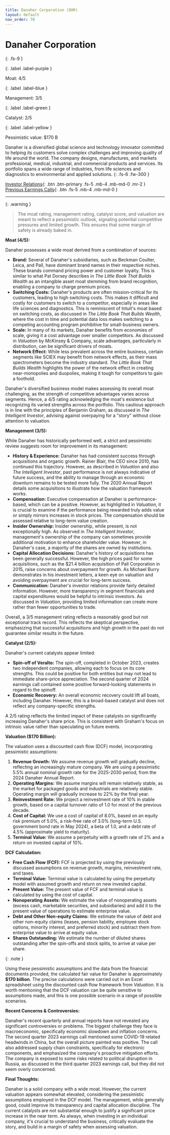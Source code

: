 ```yaml
---
title: Danaher Corporation (DHR)
layout: default
nav_order: 70
---
```


# Danaher Corporation
{: .fs-9 }

{: .label .label-purple }

Moat: 4/5

{: .label .label-blue }

Management: 3/5

{: .label .label-green }

Catalyst: 2/5

{: .label .label-yellow }

Pessimistic value: $170 B

Danaher is a diversified global science and technology innovator committed to helping its customers solve complex challenges and improving quality of life around the world. The company designs, manufactures, and markets professional, medical, industrial, and commercial products and services.  Its portfolio spans a wide range of industries, from life sciences and diagnostics to environmental and applied solutions.
{: .fs-6 .fw-300 }

[Investor Relations](https://www.google.com/search?q=DHR+investor+relations){: .btn .btn-primary .fs-5 .mb-4 .mb-md-0 .mr-2 }
[Previous Earnings Calls](https://discountingcashflows.com/company/DHR/transcripts/){: .btn .fs-5 .mb-4 .mb-md-0 }

---

{: .warning } 
>The moat rating, management rating, catalyst score, and valuation are meant to reflect a pessimistic outlook, signaling potential competitive pressures and limited growth. This ensures that some margin of safety is already baked in.


**Moat (4/5):**

Danaher possesses a wide moat derived from a combination of sources:

* **Brand:** Several of Danaher's subsidiaries, such as Beckman Coulter, Leica, and Pall, have dominant brand names in their respective niches. These brands command pricing power and customer loyalty. This is similar to what Pat Dorsey describes in *The Little Book That Builds Wealth* as an intangible asset moat stemming from brand recognition, enabling a company to charge premium prices.
* **Switching Costs:**  Danaher's products are often mission-critical for its customers, leading to high switching costs. This makes it difficult and costly for customers to switch to a competitor, especially in areas like life sciences and diagnostics. This is reminiscent of Intuit's moat based on switching costs, as discussed in *The Little Book That Builds Wealth*, where the cost in time and potential data loss makes switching to a competing accounting program prohibitive for small-business owners.
* **Scale:** In many of its markets, Danaher benefits from economies of scale, giving it a cost advantage over smaller competitors.  As discussed in *Valuation* by McKinsey & Company, scale advantages, particularly in distribution, can be significant drivers of moats.
* **Network Effect:**  While less prevalent across the entire business, certain segments like SCIEX may benefit from network effects, as their mass spectrometers become the industry standard.  *The Little Book That Builds Wealth* highlights the power of the network effect in creating near-monopolies and duopolies, making it tough for competitors to gain a foothold.

Danaher's diversified business model makes assessing its overall moat challenging, as the strength of competitive advantages varies across segments. Hence, a 4/5 rating acknowledging the moat's existence but recognizing its varied strengths across the portfolio.  This cautious approach is in line with the principles of Benjamin Graham, as discussed in *The Intelligent Investor*, advising against overpaying for a "story" without close attention to valuation.

**Management (3/5):**

While Danaher has historically performed well, a strict and pessimistic review suggests room for improvement in its management:

* **History & Experience:** Danaher has had consistent success through acquisitions and organic growth. Rainer Blair, the CEO since 2010, has continued this trajectory.  However, as described in *Valuation* and also *The Intelligent Investor*, past performance is not always indicative of future success, and the ability to manage through an economic downturn remains to be tested more fully. The 2020 Annual Report details some acquisitions to illustrate how the valuation framework works.
* **Compensation:** Executive compensation at Danaher is performance-based, which can be a positive. However, as highlighted in *Valuation*, it is crucial to examine if the performance being rewarded truly adds value or simply mirrors increases in stock prices.  The compensation should be assessed relative to long-term value creation.
* **Insider Ownership:**  Insider ownership, while present, is not exceptionally high.  As observed in *The Intelligent Investor*, management's ownership of the company can sometimes provide additional motivation to enhance shareholder value.  However, in Danaher's case, a majority of the shares are owned by institutions.
* **Capital Allocation Decisions:** Danaher's history of acquisitions has been generally successful. However,  the high prices paid for some acquisitions, such as the $21.4 billion acquisition of Pall Corporation in 2015, raise concerns about overpayment for growth.  As Michael Burry demonstrates in his investment letters, a keen eye on valuation and avoiding overpayment are crucial for long-term success.
* **Communication:**  Danaher's investor relations provide fairly detailed information. However, more transparency in segment financials and capital expenditures would be helpful to intrinsic investors. As discussed in *Valuation*, providing limited information can create more rather than fewer opportunities to trade.

Overall, a 3/5 management rating reflects a reasonably good but not exceptional track record.  This reflects the skeptical perspective, emphasizing that successful acquisitions and high growth in the past do not guarantee similar results in the future. 

**Catalyst (2/5):**

Danaher's current catalysts appear limited:

* **Spin-off of Veralto:** The spin-off, completed in October 2023, creates two independent companies, allowing each to focus on its core strengths.  This could be positive for both entities but may not lead to immediate share-price appreciation.  The second quarter of 2024 earnings call contained some positive forward-looking statements in regard to the spinoff.
* **Economic Recovery:**  An overall economic recovery could lift all boats, including Danaher.  However, this is a broad-based catalyst and does not reflect any company-specific strengths.


A 2/5 rating reflects the limited impact of these catalysts on significantly increasing Danaher's share price.  This is consistent with Graham's focus on intrinsic value rather than speculating on future events.

**Valuation ($170 Billion):**

The valuation uses a discounted cash flow (DCF) model, incorporating pessimistic assumptions:

1. **Revenue Growth:** We assume revenue growth will gradually decline, reflecting an increasingly mature company.  We are using a pessimistic 5.5% annual nominal growth rate for the 2025-2030 period, from the 2024 Danaher Annual Report.
2. **Operating Margins:** We assume margins will remain relatively stable, as the market for packaged goods and industrials are relatively stable. Operating margin will gradually increase to 22% by the final year.
3. **Reinvestment Rate:** We project a reinvestment rate of 10% in stable growth, based on a capital turnover ratio of 1.0 for most of the previous decade.
4. **Cost of Capital:** We use a cost of capital of 8.0%, based on an equity risk premium of 5.0%, a risk-free rate of 3.0% (long-term U.S. government bond rate in May 2024), a beta of 1.0, and a debt rate of 4.5% (approximate yield to maturity).
5. **Terminal Value:**  We assume a perpetuity with a growth rate of 2% and a return on invested capital of 10%.


**DCF Calculation:**

* **Free Cash Flow (FCF):** FCF is projected by using the previously discussed assumptions on revenue growth, margins, reinvestment rate, and taxes.
* **Terminal Value:** Terminal value is calculated by using the perpetuity model with assumed growth and return on new invested capital.
* **Present Value:** The present value of FCF and terminal value is calculated by using the cost of capital.
* **Nonoperating Assets:** We estimate the value of nonoperating assets (excess cash, marketable securities, and subsidiaries) and add it to the present value of operations to estimate enterprise value.
* **Debt and Other Non-equity Claims:** We estimate the value of debt and other non-equity claims (leases, pension liability, employee stock options, minority interest, and preferred stock) and subtract them from enterprise value to arrive at equity value.
* **Shares Outstanding:** We estimate the number of diluted shares outstanding after the spin-offs and stock splits, to arrive at value per share.

{: .note }

Using these pessimistic assumptions and the data from the financial documents provided, the calculated fair value for Danaher is approximately **$170 billion**. The precise calculations were carried out in an Excel spreadsheet using the discounted cash flow framework from *Valuation*. It is worth mentioning that the DCF valuation can be quite sensitive to assumptions made, and this is one possible scenario in a range of possible scenarios.

**Recent Concerns & Controversies:**

Danaher's recent quarterly and annual reports have not revealed any significant controversies or problems. The biggest challenge they face is macroeconomic, specifically economic slowdown and inflation concerns.  The second quarter 2023 earnings call mentioned some COVID-19 related headwinds in China, but the overall picture painted was positive. The call also addressed supply chain constraints, specifically for electronic components, and emphasized the company's proactive mitigation efforts.  The company is exposed to some risks related to political disruption in Russia, as discussed in the third quarter 2023 earnings call, but they did not seem overly concerned.

**Final Thoughts:**

Danaher is a solid company with a wide moat.  However, the current valuation appears somewhat elevated, considering the pessimistic assumptions employed in the DCF model.  The management, while generally good, could improve its transparency and capital allocation discipline. The current catalysts are not substantial enough to justify a significant price increase in the near term.  As always, when investing in an individual company, it's crucial to understand the business, critically evaluate the story, and build in a margin of safety when assessing valuation.